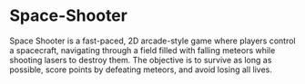 # Space-Shooter
Space Shooter is a fast-paced, 2D arcade-style game where players control a spacecraft, navigating through a field filled with falling meteors while shooting lasers to destroy them. The objective is to survive as long as possible, score points by defeating meteors, and avoid losing all lives.
